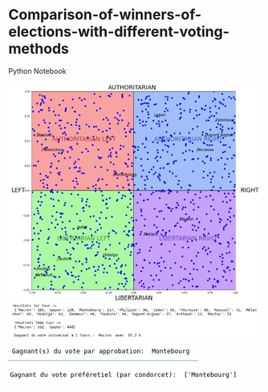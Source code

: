 # Comparison-of-winners-of-elections-with-different-voting-methods

Python Notebook


![Political Compass](/img/politicalCompass.png?raw=true "Political Compass")
![Vote Uninominal 2 tours](/img/2tours.png?raw=true "Uninominal 2 tours")
![Vote par approbation](/img/approbation.png?raw=true "Vote par approbation")
![Vote preferentiel](/img/preferentielCondorcet.png?raw=true "Vote preferentiel")
